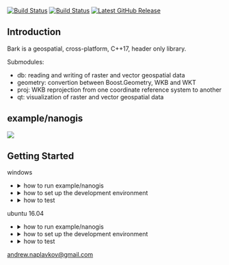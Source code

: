 [![Build Status](https://travis-ci.org/storm-ptr/bark.svg?branch=master)](https://travis-ci.org/storm-ptr/bark)
[![Build Status](https://ci.appveyor.com/api/projects/status/github/storm-ptr/bark?svg=true&branch=master)](https://ci.appveyor.com/project/storm-ptr/bark/branch/master)
[![Latest GitHub Release](https://img.shields.io/github/release/storm-ptr/bark.svg)](https://github.com/storm-ptr/bark/releases/latest)

## Introduction

Bark is a geospatial, cross-platform, C++17, header only library.

Submodules:
- db: reading and writing of raster and vector geospatial data
- geometry: convertion between Boost.Geometry, WKB and WKT
- proj: WKB reprojection from one coordinate reference system to another
- qt: visualization of raster and vector geospatial data

## example/nanogis

![](https://user-images.githubusercontent.com/3381451/38042411-f93918b8-32bc-11e8-8be0-433668c62d42.png)

## Getting Started

windows

* <details><summary>how to run example/nanogis</summary><p>

  download [nanogis.windows.zip](https://github.com/storm-ptr/bark/releases/latest) for windows 10, extract and run
  ```
  ./nanogis/vc_redist.x64.exe
  ./nanogis/nanogis.exe
  ```
  </p></details>
* <details><summary>how to set up the development environment</summary><p>

  - download OSGeo4W
  
    PowerShell
    ```
    mkdir C:\OSGeo4W64
    Invoke-WebRequest -Uri http://download.osgeo.org/osgeo4w/osgeo4w-setup-x86_64.exe -OutFile C:\OSGeo4W64\osgeo4w-setup-x86_64.exe
    C:\OSGeo4W64\osgeo4w-setup-x86_64.exe -q -k -r -A -s http://download.osgeo.org/osgeo4w/ -a x86_64 -P curl,gdal,libmysql,libmysql-devel,libpq,proj,spatialite,sqlite3 -R C:\OSGeo4W64
    ```

  - add environment variables
  
    GDAL_DATA
    ```
    C:\OSGeo4W64\share\gdal
    ```
    INCLUDE
    ```
    C:\OSGeo4W64\include
    C:\OSGeo4W64\include\libpq
    C:\OSGeo4W64\include\mysql
    ```
    LIB
    ```
    C:\OSGeo4W64\lib
    ```
    PATH
    ```
    C:\OSGeo4W64\bin
    ```

  - put [boost](https://www.boost.org/users/download/) headers to C:\OSGeo4W64\include\boost

  - download Catch2 library

    PowerShell
    ```
    Invoke-WebRequest -Uri https://raw.githubusercontent.com/catchorg/Catch2/v2.0.1/single_include/catch.hpp -OutFile C:\OSGeo4W64\include\catch.hpp
    ```

  - install [git](https://git-scm.com/downloads) and clone bark library

    ```
    git clone --depth=1 https://github.com/storm-ptr/bark.git C:\OSGeo4W64\include\bark
    ```

  - install [Microsoft Visual C++](https://www.visualstudio.com/vs/cplusplus/) (Community)

  - install [Qt](https://www.qt.io/download) libraries and creator (Open Source)

  </p></details>
* <details><summary>how to test</summary><p>

  - start the [virtual machine](https://yadi.sk/d/sdEDsIjC3TkeM6) with databases

  - run in C:\OSGeo4W64\include\bark\test

    ```
    SET CXXFLAGS=/DBARK_TEST_DATABASE_SERVER=192.168.170.128 /DBARK_TEST_DATABASE_PWD=E207cGYM&& nmake -f ./makefile.windows test
    nmake -f ./makefile.windows clean
    ```
  </p></details>

ubuntu 16.04
* <details><summary>how to run example/nanogis</summary><p>

  download [debian package](https://github.com/storm-ptr/bark/releases/latest) for ubuntu 16.04 and run
  ```
  sudo add-apt-repository ppa:beineri/opt-qt-5.12.0-xenial
  sudo add-apt-repository ppa:ubuntu-toolchain-r/test
  sudo add-apt-repository ppa:ubuntugis/ppa
  sudo apt-get update
  sudo dpkg -i ./nanogis.ubuntu.1604.deb
  sudo apt-get -f install
  nanogis
  ```
  </p></details>
* <details><summary>how to set up the development environment</summary><p>
  
  - install packages
      ```
      sudo add-apt-repository ppa:beineri/opt-qt-5.12.0-xenial
      sudo add-apt-repository ppa:ubuntu-toolchain-r/test
      sudo add-apt-repository ppa:ubuntugis/ppa
      sudo apt-get update
      sudo apt-get install g++-8
      sudo apt-get install git
      sudo apt-get install libboost-dev
      sudo apt-get install libgdal-dev
      sudo apt-get install libgl1-mesa-dev
      sudo apt-get install libproj-dev
      sudo apt-get install qt512-meta-minimal
      sudo apt-get install qt512imageformats
      ```
  
  - install odbc drivers

    ibm db2: download and extract

    [mssql](https://docs.microsoft.com/en-us/sql/connect/odbc/linux-mac/installing-the-microsoft-odbc-driver-for-sql-server)

    [mysql](https://dev.mysql.com/downloads/connector/odbc/)

    postgres: ```apt-get install odbc-postgresql```

  - check

    ```
    cat /etc/odbcinst.ini
  
    [ODBC Driver 17 for SQL Server]
    Description=Microsoft ODBC Driver 17 for SQL Server
    Driver=/opt/microsoft/msodbcsql17/lib64/libmsodbcsql-17.0.so.1.1
    UsageCount=1

    [IBM DATA SERVER DRIVER for ODBC]
    Description=IBM DATA SERVER DRIVER for ODBC - /home/dev/clidriver
    Driver=/home/dev/clidriver/lib/libdb2o.so.1
    UsageCount=1

    [MySQL ODBC 5.3 Unicode Driver]
    Description=MySQL ODBC 5.3 Unicode Driver - /home/dev/mysql-connector-odbc
    Driver=/home/dev/mysql-connector-odbc/lib/libmyodbc5w.so
    UsageCount=1

    [PostgreSQL ANSI]
    Description=PostgreSQL ODBC driver (ANSI version)
    Driver=psqlodbca.so
    Setup=libodbcpsqlS.so
    Debug=0
    CommLog=1
    UsageCount=1

    [PostgreSQL Unicode]
    Description=PostgreSQL ODBC driver (Unicode version)
    Driver=psqlodbcw.so
    Setup=libodbcpsqlS.so
    Debug=0
    CommLog=1
    UsageCount=1
    ```

  - download Catch2 library

    ```
    wget https://raw.githubusercontent.com/catchorg/Catch2/v2.0.1/single_include/catch.hpp
    ```

  - clone bark library

    ```
    git clone --depth=1 https://github.com/storm-ptr/bark.git
    ```
  </p></details>
* <details><summary>how to test</summary><p>

  - start the [virtual machine](https://yadi.sk/d/sdEDsIjC3TkeM6) with databases

  - run in bark/test

    ```
    make -f ./makefile.ubuntu test CXX=g++-8
    make -f ./makefile.ubuntu clean
    ```
  </p></details>

andrew.naplavkov@gmail.com
